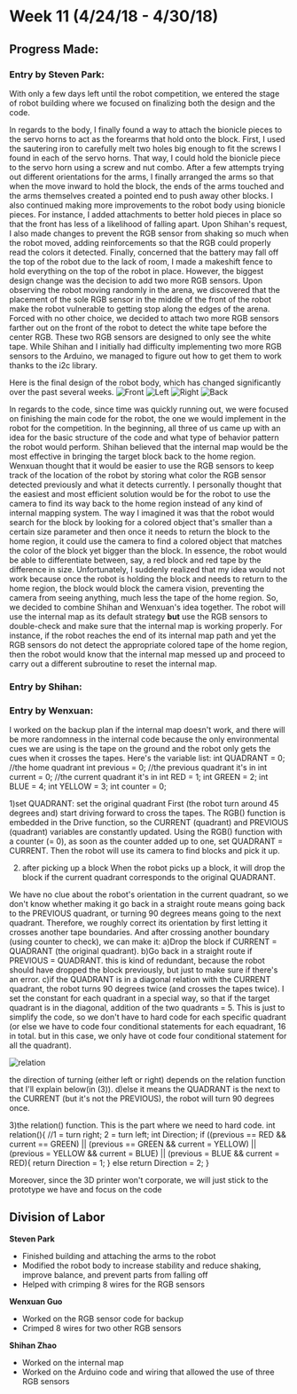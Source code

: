 # Week 11 (4/24/18 - 4/30/18)

## Progress Made:

### Entry by Steven Park:
With only a few days left until the robot competition, we entered the stage of robot building where we focused on finalizing both the design and the code.

In regards to the body, I finally found a way to attach the bionicle pieces to the servo horns to act as the forearms that hold onto the block.
First, I used the sautering iron to carefully melt two holes big enough to fit the screws I found in each of the servo horns.
That way, I could hold the bionicle piece to the servo horn using a screw and nut combo. After a few attempts trying out different orientations for the arms, I finally arranged the arms so that when the move inward to hold the block, the ends of the arms touched and the arms themselves created a pointed end to push away other blocks.
I also continued making more improvements to the robot body using bionicle pieces. For instance, I added attachments to better hold pieces in place so that the front has less of a likelihood of falling apart.
Upon Shihan's request, I also made changes to prevent the RGB sensor from shaking so much when the robot moved, adding reinforcements so that the RGB could properly read the colors it detected.
Finally, concerned that the battery may fall off the top of the robot due to the lack of room, I made a makeshift fence to hold everything on the top of the robot in place.
However, the biggest design change was the decision to add two more RGB sensors. Upon observing the robot moving randomly in the arena, we discovered that the placement of the sole RGB sensor in the middle of the front of the robot make the robot vulnerable to getting stop along the edges of the arena. 
Forced with no other choice, we decided to attach two more RGB sensors farther out on the front of the robot to detect the white tape before the center RGB. 
These two RGB sensors are designed to only see the white tape. While Shihan and I initially had difficulty implementing two more RGB sensors to the Arduino, we managed to figure out how to get them to work thanks to the i2c library.

Here is the final design of the robot body, which has changed significantly over the past several weeks.
![Front](https://github.com/Vassar-Robot-Competition-2018/teamB/blob/master/Photos_and_Videos/Week11/Front.JPG)
![Left](https://github.com/Vassar-Robot-Competition-2018/teamB/blob/master/Photos_and_Videos/Week11/Left.JPG)
![Right](https://github.com/Vassar-Robot-Competition-2018/teamB/blob/master/Photos_and_Videos/Week11/Right.JPG)
![Back](https://github.com/Vassar-Robot-Competition-2018/teamB/blob/master/Photos_and_Videos/Week11/Back.JPG)

In regards to the code, since time was quickly running out, we were focused on finishing the main code for the robot, the one we would implement in the robot for the competition. 
In the beginning, all three of us came up with an idea for the basic structure of the code and what type of behavior pattern the robot would perform.
Shihan believed that the internal map would be the most effective in bringing the target block back to the home region. Wenxuan thought that it would be easier to use the RGB sensors to keep track of the location of the robot by storing what color the RGB sensor detected previously and what it detects currently.
I personally thought that the easiest and most efficient solution would be for the robot to use the camera to find its way back to the home region instead of any kind of internal mapping system. 
The way I imagined it was that the robot would search for the block by looking for a colored object that's smaller than a certain size parameter and then once it needs to return the block to the home region, it could use the camera to find a colored object that matches the color of the block yet bigger than the block.
In essence, the robot would be able to differentiate between, say, a red block and red tape by the difference in size. Unfortunately, I suddenly realized that my idea would not work because once the robot is holding the block and needs to return to the home region, the block would block the camera vision, preventing the camera from seeing anything, much less the tape of the home region.
So, we decided to combine Shihan and Wenxuan's idea together. The robot will use the internal map as its default strategy **but** use the RGB sensors to double-check and make sure that the internal map is working properly.
For instance, if the robot reaches the end of its internal map path and yet the RGB sensors do not detect the appropriate colored tape of the home region, then the robot would know that the internal map messed up and proceed to carry out a different subroutine to reset the internal map.

### Entry by Shihan:

### Entry by Wenxuan:
I worked on the backup plan if the internal map doesn't work, and there will be more randomness in the internal code because the only environmental cues we are using is the tape on the ground and the robot only gets the cues when it crosses the tapes.
Here's the variable list:
int QUADRANT = 0; //the home quadrant
int previous = 0;  //the previous quadrant it's in
int current = 0;  //the current quadrant it's in
int RED = 1;
int GREEN = 2;
int BLUE = 4;
int YELLOW = 3;
int counter = 0;

1)set QUADRANT: set the original quadrant
  First (the robot turn around 45 degrees and) start driving forward to cross the tapes. The RGB() function is embedded in the Drive function, so the CURRENT (quadrant) and PREVIOUS (quadrant) variables are constantly updated. 
  Using the RGB() function with a counter (= 0), as soon as the counter added up to one, set QUADRANT = CURRENT.
  Then the robot will use its camera to find blocks and pick it up.

2) after picking up a block
When the robot picks up a block, it will drop the block if the current quadrant corresponds to the original QUADRANT. 

We have no clue about the robot's orientation in the current quadrant, so we don't know whether making it go back in a straight route means going back to the PREVIOUS quadrant, or turning 90 degrees means going to the next quadrant. Therefore, we roughly correct its orientation by first letting it crosses another tape boundaries. And after crossing another boundary (using counter to check), we can make it:
  a)Drop the block if CURRENT = QUADRANT (the original quadrant).
  b)Go back in a straight route if PREVIOUS = QUADRANT. this is kind of redundant, because the robot should have dropped the block previously, but just to make sure if there's an error. 
  c)if the QUADRANT is in a diagonal relation with the CURRENT quadrant, the robot turns 90 degrees twice (and crosses the tapes twice). I set the constant for each quadrant in a special way, so that if the target quadrant is in the diagonal, addition of the two quadrants = 5. This is just to simplify the code, so we don't have to hard code for each specific quadrant (or else we have to code four conditional statements for each equadrant, 16 in total. but in this case, we only have ot code four conditional statement for all the quadrant).
  
![relation](https://github.com/Vassar-Robot-Competition-2018/teamB/blob/master/Photos_and_Videos/Week11/Relations.PNG)
  
  the direction of turning (either left or right) depends on the relation function that I'll explain below(in (3)).
  d)else it means the QUADRANT is the next to the CURRENT (but it's not the PREVIOUS), the robot will turn 90 degrees once.

3)the relation() function. This is the part where we need to hard code.
  int relation(){
    //1 = turn right; 2 = turn left;
    int Direction; 
    if ((previous == RED && current == GREEN) || (previous == GREEN && current = YELLOW) 
    || (previous = YELLOW && current = BLUE) || (previous = BLUE && current = RED){
      return Direction = 1;
    } else return Direction = 2;
  }
  
  Moreover, since the 3D printer won't corporate, we will just stick to the prototype we have and focus on the code
  
## Division of Labor
**Steven Park**
- Finished building and attaching the arms to the robot
- Modified the robot body to increase stability and reduce shaking, improve balance, and prevent parts from falling off
- Helped with crimping 8 wires for the RGB sensors

**Wenxuan Guo**
- Worked on the RGB sensor code for backup
- Crimped 8 wires for two other RGB sensors

**Shihan Zhao**
- Worked on the internal map
- Worked on the Arduino code and wiring that allowed the use of three RGB sensors
